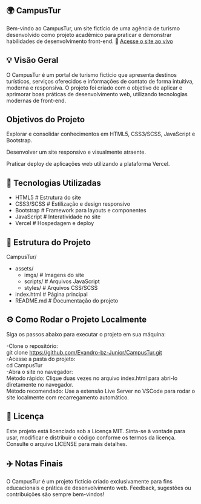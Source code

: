 ## 🌍 CampusTur
Bem-vindo ao CampusTur, um site fictício de uma agência de turismo desenvolvido como projeto acadêmico para praticar e demonstrar habilidades de desenvolvimento front-end.
🔗 [Acesse o site ao vivo](https://campus-tur.vercel.app)  

## 💡 Visão Geral
O CampusTur é um portal de turismo fictício que apresenta destinos turísticos, serviços oferecidos e informações de contato de forma intuitiva, moderna e responsiva. O projeto foi criado com o objetivo de aplicar e aprimorar boas práticas de desenvolvimento web, utilizando tecnologias modernas de front-end.

## Objetivos do Projeto
Explorar e consolidar conhecimentos em HTML5, CSS3/SCSS, JavaScript e Bootstrap.

Desenvolver um site responsivo e visualmente atraente.

Praticar deploy de aplicações web utilizando a plataforma Vercel.

## 🧰 Tecnologias Utilizadas

- HTML5           # Estrutura do site
- CSS3/SCSS       # Estilização e design responsivo
- Bootstrap       # Framework para layouts e componentes
- JavaScript      # Interatividade no site
- Vercel          # Hospedagem e deploy

## 📁 Estrutura do Projeto
CampusTur/
  - assets/
    - imgs/          # Imagens do site
    - scripts/       # Arquivos JavaScript
    - styles/        # Arquivos CSS/SCSS
  - index.html       # Página principal
  - README.md        # Documentação do projeto

 ## ⚙️ Como Rodar o Projeto Localmente
Siga os passos abaixo para executar o projeto em sua máquina:

-Clone o repositório:   
   git clone https://github.com/Evandro-bz-Junior/CampusTur.git   
-Acesse a pasta do projeto:   
   cd CampusTur   
-Abra o site no navegador:   
   Método rápido: Clique duas vezes no arquivo index.html para abri-lo diretamente no navegador.   
   Método recomendado: Use a extensão Live Server no VSCode para rodar o site localmente com recarregamento automático.   

## 📄 Licença
Este projeto está licenciado sob a Licença MIT. Sinta-se à vontade para usar, modificar e distribuir o código conforme os termos da licença. Consulte o arquivo LICENSE para mais detalhes.

## ✈️ Notas Finais
O CampusTur é um projeto fictício criado exclusivamente para fins educacionais e prática de desenvolvimento web. Feedback, sugestões ou contribuições são sempre bem-vindos!
